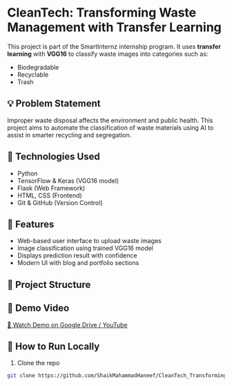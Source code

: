 # CleanTech: Transforming Waste Management with Transfer Learning

This project is part of the SmartInternz internship program. It uses **transfer learning** with **VGG16** to classify waste images into categories such as:
- Biodegradable
- Recyclable
- Trash

## 💡 Problem Statement
Improper waste disposal affects the environment and public health. This project aims to automate the classification of waste materials using AI to assist in smarter recycling and segregation.

## 🧠 Technologies Used
- Python
- TensorFlow & Keras (VGG16 model)
- Flask (Web Framework)
- HTML, CSS (Frontend)
- Git & GitHub (Version Control)

## 🚀 Features
- Web-based user interface to upload waste images
- Image classification using trained VGG16 model
- Displays prediction result with confidence
- Modern UI with blog and portfolio sections

## 📁 Project Structure

## 📸 Demo Video
[🔗 Watch Demo on Google Drive / YouTube](https://drive.google.com/file/d/1Xh04-uMquD-KdQmafvEbpKtuXJSbAhE9/view?usp=drive_link)

## 🧪 How to Run Locally
1. Clone the repo  
```bash
git clone https://github.com/ShaikMahammadHaneef/CleanTech_Transforming_Waste_Management.git
